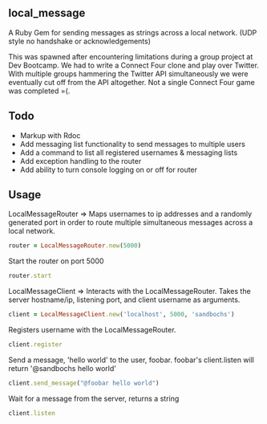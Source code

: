 ## local_message

A Ruby Gem for sending messages as strings across a local network. (UDP style no handshake or acknowledgements)

This was spawned after encountering limitations during a group project at Dev Bootcamp. We had to write a Connect Four clone and play over Twitter. With multiple groups hammering the Twitter API simultaneously we were eventually cut off from the API altogether. Not a single Connect Four game was completed =(.

## Todo

- Markup with Rdoc
- Add messaging list functionality to send messages to multiple users
- Add a command to list all registered usernames & messaging lists
- Add exception handling to the router
- Add ability to turn console logging on or off for router

## Usage

LocalMessageRouter => Maps usernames to ip addresses and a randomly generated port in order to route multiple simultaneous messages across a local network.

```ruby
router = LocalMessageRouter.new(5000)
```

Start the router on port 5000

```ruby
router.start
```

LocalMessageClient => Interacts with the LocalMessageRouter. Takes the server hostname/ip, listening port, and client username as arguments.

```ruby
client = LocalMessageClient.new('localhost', 5000, 'sandbochs')
```

Registers username with the LocalMessageRouter.

```ruby
client.register
```

Send a message, 'hello world' to the user, foobar.
foobar's client.listen will return '@sandbochs hello world'

```ruby
client.send_message("@foobar hello world")
```

Wait for a message from the server, returns a string

```ruby
client.listen
```
